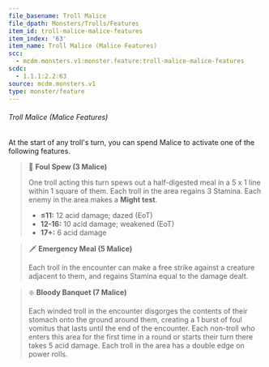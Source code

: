 ```yaml
---
file_basename: Troll Malice
file_dpath: Monsters/Trolls/Features
item_id: troll-malice-malice-features
item_index: '63'
item_name: Troll Malice (Malice Features)
scc:
  - mcdm.monsters.v1:monster.feature:troll-malice-malice-features
scdc:
  - 1.1.1:2.2:63
source: mcdm.monsters.v1
type: monster/feature
---
```


###### Troll Malice (Malice Features)

At the start of any troll's turn, you can spend Malice to activate one of the following features.

<!-- -->
> 🔳 **Foul Spew (3 Malice)**
>
> One troll acting this turn spews out a half-digested meal in a 5 x 1 line within 1 square of them. Each troll in the area regains 3 Stamina. Each enemy in the area makes a **Might test**.
>
> - **≤11:** 12 acid damage; dazed (EoT)
> - **12-16:** 10 acid damage; weakened (EoT)
> - **17+:** 6 acid damage

<!-- -->
> 🗡 **Emergency Meal (5 Malice)**
>
> Each troll in the encounter can make a free strike against a creature adjacent to them, and regains Stamina equal to the damage dealt.

<!-- -->
> ❇️ **Bloody Banquet (7 Malice)**
>
> Each winded troll in the encounter disgorges the contents of their stomach onto the ground around them, creating a 1 burst of foul vomitus that lasts until the end of the encounter. Each non-troll who enters this area for the first time in a round or starts their turn there takes 5 acid damage. Each troll in the area has a double edge on power rolls.
